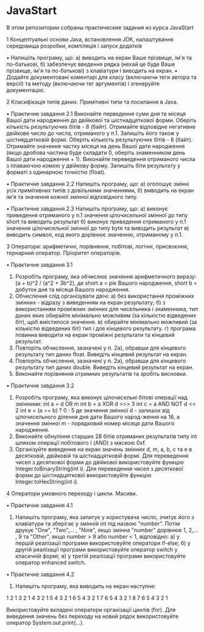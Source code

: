 # JavaStart
В этом репозитории собраны практические задания из курса JavaStart

1	Концептуальні основи Java, встановлення JDK, налаштування середовища розробки, компіляція і запуск додатків

  • Напишіть програму, що:
    а) виводить на екран Ваше прізвище, ім'я та по-батькові,
    б) забезпечує введення рядка (нехай це буде Ваше прізвище, ім'я 
        та по-батькові) з клавіатури і виводить на екран.
  • Додайте документовані коментарі для класу (включаючи теги автора та версії) та методу (включаючи тег аргументів) і згенеруйте документацію.
  
2	Класифікація типів даних. Примітивні типи та посилання в Java.

• Практичне завдання 2.1
Виконайте перведення суми дня та місяця Вашої дати народження до двійкової та шістнадцяткової форми. Оберіть кількість результуючих бітів - 8 (байт).
Отримайте відповідне негативне двійкове число до числа, отриманого у п.1. Запишіть його також у шістнядцятковій формі. Оберіть кількість результуючих бітів - 8 (байт).
Отримайте значення частку місяця на день Вашої дати народження (якщо дробова частина буде складати 0, оберіть знаменником день Вашої дати народження + 1). Виконайте переведення отриманого числа з плаваючою комою у двійкову форму. Запишіть біти результату у форматі з одинарною точністю (float).
 
 • Практичне завдання 2.2
 Напишіть програму, що:
    а) оголошує змінні усіх примітивних типів з довільними значеннями,
    б) вмводить на екран ім'я та значення кожної змінної відповідного типу.
   
• Практичне завдання 2.3
Напишіть програму, що:
   а) виконує приведення отриманого у п.1 значення цілочисельної змінної до типу short та виводить результат
   б) виконує приведення отриманого у п.1 значення цілочисельної змінної до типу byte та виводить результат
   в) виводить символ, код якого дорівнює значенню, отриманому у п.1.

3	Оператори: арифметичні, порівняння, побітові, логічні, присвоєння, тернарний оператор. Пріоритет операторів.

• Практичне завдання 3.1
1. Розробіть програму, яка обчислює значення арифметичного виразу:
   (a + b)^2 / (a^2 + 3b^2),
   де short a = рік Вашого народження, short b = добуток дня та місяця Вашого народження.
2. Обчислення слід організувати двічі: 
   а) без використання проміжних змінних - відразу з виведенням на екран результату;
   б) з використанням проміжних змінних для чисельника і знаменника, тип даних яких обирайте мінімально можливим (за кількістю відведених біт), щоб вмістилося значення.
   в) обирайте мінімально можливий (за кількістю відведених біт) тип і для кінцевого результату.
   г) програма повинна виводити на екран проміжні результати та кінцевий результат.
3. Повторіть обчислення, зазначені у п. 2а), обравши для кінцевого результату тип даних float. Виведіть кінцевий результат на екран.
4. Повторіть обчислення, зазначені у п. 2а), обравши для кінцевого результату тип даних double. Виведіть кінцевий результат на екран.
5. Виконайте порівняння отримних результатів та зробіть висновки.

• Практичне завдання 3.2
1. Розробіть програму, яка виконує цілочисельні бітові операції над змінними:
   int a = d OR m
   int b = a XOR d >>> 3
   int c = a AND NOT d << 2
   int e = (a == b) ? 0 : 5
   де значення змінної d - залишок від цілочисельного ділення дня дати Вашого народ-ження на 16,
   а значення змінної m - порядковий номер місяця дати Вашого народження.
2. Виконайте обнуління старших 28 бітів отриманих результатів типу int шляхом операції побітового І (AND) з маскою 0xf.
3. Організуйте виведення на екран значень змінних d, m, a, b, c та e в десятковій, двійковій та шістнадцятковій формі.
   Для переведення чисел з десяткової форми до двійкової використовуйте функцію Integer.toBinaryString(int i).
   Для переведення чисел з десяткової форми до шістнадцяткової використовуйте функцію Integer.toHexString(int i).

4	Оператори умовного переходу і цикли. Масиви.

• Практичне завдання 4.1
1. Напишіть програму, яка запитує у користувача число, зчитує його з клавіатури та зберігає у змінній int під назвою "number".
Потім друкує "One", "Two",... , "Nine", якщо змінна "number" дорівнює 1, 2,... , 9 та "Other", якщо number > 9 або number < 1, відповідно:
	а) у першій реалізації програми використовуйте оператори if-else;
	б) у другій реалізації програми використовуйте оператор switch у класичній формі;
	в) у третій реалізації програми використовуйте оператор enhanced switch.
  
• Практичне завдання 4.2
1. Напишіть програму, яка виводить на екран наступне:
 
1
2 1
3 2 1
4 3 2 1
5 4 3 2 1
6 5 4 3 2 1
7 6 5 4 3 2 1
8 7 6 5 4 3 2 1 


Використовуйте вкладені оператори організації циклів (for).
Для виведення значень без переходу на новий рядок використовуйте оператор System.out.print(...).
